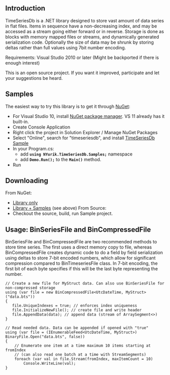 ## Introduction ##

TimeSeriesDb is a .NET library designed to store vast amount of data series in flat files.  Items in sequence have a non-decreasing index, and may be accessed as a stream going either forward or in reverse. Storage is done as blocks with memory mapped files or streams, and dynamically generated serialization code. Optionally the size of data may be shrunk by storing deltas rather than full values using 7bit number encoding.

Requirements: Visual Studio 2010 or later (Might be backported if there is enough interest)

This is an open source project. If you want it improved, participate and let your suggestions be heard.

## Samples ##

The easiest way to try this library is to get it through [NuGet](http://nuget.org/packages/NYurik.TimeSeriesDb.Sample):

  * For Visual Studio 10, install [NuGet package manager](http://nuget.org/). VS 11 already has it built-in.
  * Create Console Application
  * Right click the project in Solution Explorer / Manage NuGet Packages
  * Select "Online", search for "timeseriesdb", and install [TimeSeriesDb Sample](http://nuget.org/packages/NYurik.TimeSeriesDb.Sample)
  * In your Program.cs:
    * add **`using NYurik.TimeSeriesDb.Samples;`** namespace
    * add **`Demo.Run();`** to the **`Main()`** method.
  * Run

## Downloading ##

From NuGet:
  * [Library only](http://nuget.org/packages/NYurik.TimeSeriesDb)
  * [Library + Samples](http://nuget.org/packages/NYurik.TimeSeriesDb.Sample) (see above)
From Source:
  * Checkout the source, build, run Sample project.

## Usage: BinSeriesFile and BinCompressedFile ##
BinSeriesFile and BinCompressedFile are two recommended methods to store time series. The first uses a direct memory copy to file, whereas BinCompressedFile creates dynamic code to do a field by field serialization using deltas to store 7-bit encoded numbers, which allow for significant compression compared to BinTimeseriesFile class. In 7-bit encoding, the first bit of each byte specifies if this will be the last byte representing the number.

```
// Create a new file for MyStruct data. Can also use BinSeriesFile for non-compressed storage
using (var file = new BinCompressedFile<UtcDateTime, MyStruct>("data.bts"))
{
   file.UniqueIndexes = true; // enforces index uniqueness
   file.InitializeNewFile(); // create file and write header
   file.AppendData(data); // append data (stream of ArraySegment<>)
}

// Read needed data. Data can be appended if opened with "true"
using (var file = (IEnumerableFeed<UtcDateTime, MyStruct>) BinaryFile.Open("data.bts", false))
{
    // Enumerate one item at a time maximum 10 items starting at fromIndex
    // (can also read one batch at a time with StreamSegments)
    foreach (var val in file.Stream(fromIndex, maxItemCount = 10)
        Console.WriteLine(val);
}
```
